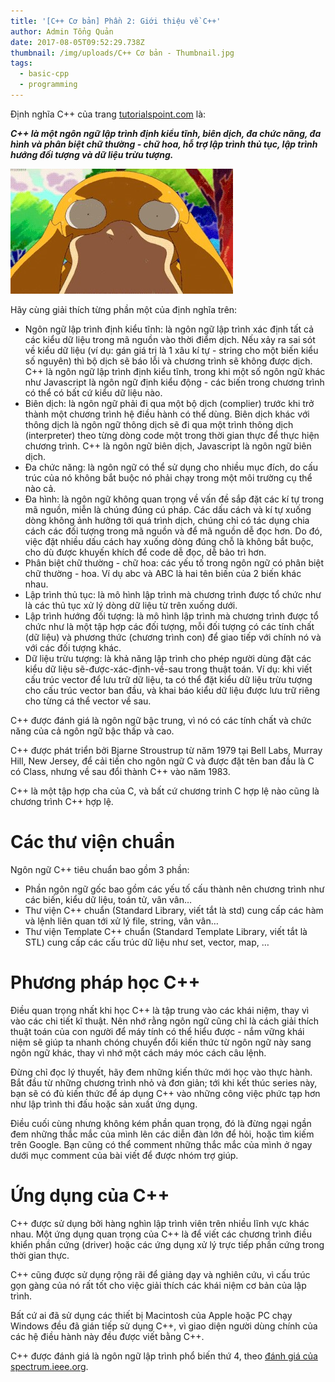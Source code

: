 ```yaml
---
title: '[C++ Cơ bản] Phần 2: Giới thiệu về C++'
author: Admin Tổng Quản
date: 2017-08-05T09:52:29.738Z
thumbnail: /img/uploads/C++ Cơ bản - Thumbnail.jpg
tags:
  - basic-cpp
  - programming
---
```

Định nghĩa C\+\+ của trang [tutorialspoint.com](http://www.tutorialspoint.com/) là:

***C\+\+ là một ngôn ngữ lập trình định kiểu tĩnh, biên dịch, đa chức năng, đa hình và phân biệt chữ thường - chữ hoa, hỗ trợ lập trình thủ tục, lập trình hướng đối tượng và dữ liệu trừu tượng.***

![undefined](/img/uploads/cpp-cơ-bản-2-1.jpg)

Hãy cùng giải thích từng phần một của định nghĩa trên:

* Ngôn ngữ lập trình định kiểu tĩnh: là ngôn ngữ lập trình xác định tất cả các kiểu dữ liệu trong mã nguồn vào thời điểm dịch. Nếu xảy ra sai sót về kiểu dữ liệu (ví dụ: gán giá trị là 1 xâu kí tự - string cho một biến kiểu số nguyên) thì bộ dịch sẽ báo lỗi và chương trình sẽ không được dịch. C\+\+ là ngôn ngữ lập trình định kiểu tĩnh, trong khi một số ngôn ngữ khác như Javascript là ngôn ngữ định kiểu động - các biến trong chương trình có thể có bất cứ kiểu dữ liệu nào.
* Biên dịch: là ngôn ngữ phải đi qua một bộ dịch (complier) trước khi trở thành một chương trình hệ điều hành có thể dùng. Biên dịch khác với thông dịch là ngôn ngữ thông dịch sẽ đi qua một trình thông dịch (interpreter) theo từng dòng code một trong thời gian thực để thực hiện chương trình. C\+\+ là ngôn ngữ biên dịch, Javascript là ngôn ngữ biên dịch.
* Đa chức năng: là ngôn ngữ có thể sử dụng cho nhiều mục đích, do cấu trúc của nó không bắt buộc nó phải chạy trong một môi trường cụ thể nào cả.
* Đa hình: là ngôn ngữ không quan trọng về vấn đề sắp đặt các kí tự trong mã nguồn, miễn là chúng đúng cú pháp. Các dấu cách và kí tự xuống dòng không ảnh hưởng tới quá trình dịch, chúng chỉ có tác dụng chia cách các đối tượng trong mã nguồn và để mã nguồn dễ đọc hơn. Do đó, việc đặt nhiều dấu cách hay xuống dòng đúng chỗ là không bắt buộc, cho dù được khuyến khích để code dễ đọc, dễ bảo trì hơn.
* Phân biệt chữ thường - chữ hoa: các yếu tố trong ngôn ngữ có phân biệt chữ thường - hoa. Ví dụ abc và ABC là hai tên biến của 2 biến khác nhau.
* Lập trình thủ tục: là mô hình lập trình mà chương trình được tổ chức như là các thủ tục xử lý dòng dữ liệu từ trên xuống dưới.
* Lập trình hướng đối tượng: là mô hình lập trình mà chương trình được tổ chức như là một tập hợp các đối tượng, mỗi đối tượng có các tính chất (dữ liệu) và phương thức (chương trình con) để giao tiếp với chính nó và với các đối tượng khác.
* Dữ liệu trừu tượng: là khả năng lập trình cho phép người dùng đặt các kiểu dữ liệu sẽ-được-xác-định-về-sau trong thuật toán. Ví dụ: khi viết cấu trúc vector để lưu trữ dữ liệu, ta có thể đặt kiểu dữ liệu trừu tượng cho cấu trúc vector ban đầu, và khai báo kiểu dữ liệu được lưu trữ riêng cho từng cá thể vector về sau.

C\+\+ được đánh giá là ngôn ngữ bậc trung, vì nó có các tính chất và chức năng của cả ngôn ngữ bậc thấp và cao.

C\+\+ được phát triển bởi Bjarne Stroustrup từ năm 1979 tại Bell Labs, Murray Hill, New Jersey, để cải tiến cho ngôn ngữ C và được đặt tên ban đầu là C có Class, nhưng về sau đổi thành C\+\+ vào năm 1983.

C\+\+ là một tập hợp cha của C, và bất cứ chương trinh C hợp lệ nào cũng là chương trình C\+\+ hợp lệ.

# Các thư viện chuẩn

Ngôn ngữ C\+\+ tiêu chuẩn bao gồm 3 phần:

* Phần ngôn ngữ gốc bao gồm các yếu tố cấu thành nên chương trình như các biến, kiểu dữ liệu, toán tử, vân vân…
* Thư viện C\+\+ chuẩn (Standard Library, viết tắt là std) cung cấp các hàm và lệnh liên quan tới xử lý file, string, vân vân…
* Thư viện Template C\+\+ chuẩn (Standard Template Library, viết tắt là STL) cung cấp các cấu trúc dữ liệu như set, vector, map, …

# Phương pháp học C\+\+

Điều quan trọng nhất khi học C\+\+ là tập trung vào các khái niệm, thay vì vào các chi tiết kĩ thuật. Nên nhớ rằng ngôn ngữ cũng chỉ là cách giải thích thuật toán của con người để máy tính có thể hiểu được - nắm vững khái niệm sẽ giúp ta nhanh chóng chuyển đổi kiến thức từ ngôn ngữ này sang ngôn ngữ khác, thay vì nhớ một cách máy móc cách câu lệnh.

Đừng chỉ đọc lý thuyết, hãy đem những kiến thức mới học vào thực hành. Bắt đầu từ những chương trình nhỏ và đơn giản; tới khi kết thúc series này, bạn sẽ có đủ kiến thức để áp dụng C\+\+ vào những công việc phức tạp hơn như lập trình thi đấu hoặc sản xuất ứng dụng.

Điều cuối cùng nhưng không kém phần quan trọng, đó là đừng ngại ngần đem những thắc mắc của mình lên các diễn đàn lớn để hỏi, hoặc tìm kiếm trên Google. Bạn cũng có thể comment những thắc mắc của mình ở ngay dưới mục comment của bài viết để được nhóm trợ giúp.

# Ứng dụng của C\+\+

C\+\+ được sử dụng bởi hàng nghìn lập trình viên trên nhiều lĩnh vực khác nhau. Một ứng dụng quan trọng của C\+\+ là để viết các chương trình điều khiển phần cứng (driver) hoặc các ứng dụng xử lý trực tiếp phần cứng trong thời gian thực.

C\+\+ cũng được sử dụng rộng rãi để giảng dạy và nghiên cứu, vì cấu trúc gọn gàng của nó rất tốt cho việc giải thích các khái niệm cơ bản của lập trình.

Bất cứ ai đã sử dụng các thiết bị Macintosh của Apple hoặc PC chạy Windows đều đã gián tiếp sử dụng C\+\+, vì giao diện người dùng chính của các hệ điều hành này đều được viết bằng C\+\+.

C\+\+ được đánh giá là ngôn ngữ lập trình phổ biến thứ 4, theo [đánh giá của spectrum.ieee.org](https://spectrum.ieee.org/computing/software/the-2017-top-programming-languages).


